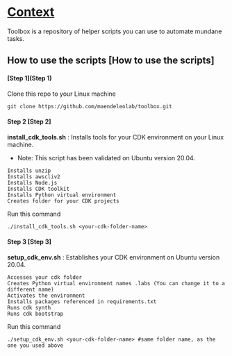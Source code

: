 # [Context](#Context)
Toolbox is a repository of helper scripts you can use to automate mundane tasks.

## How to use the scripts [How to use the scripts]
#### [Step 1](Step 1)

Clone this repo to your Linux machine
```
git clone https://github.com/maendeleolab/toolbox.git
```

#### Step 2 [Step 2]

**install_cdk_tools.sh** : Installs tools for your CDK environment on your Linux machine.

- Note: This script has been validated on Ubuntu version 20.04.

```
Installs unzip
Installs awscliv2
Installs Node.js
Installs CDK toolkit
Installs Python virtual environment
Creates folder for your CDK projects
```
Run this command
```
./install_cdk_tools.sh <your-cdk-folder-name>
```

#### Step 3 [Step 3] 

**setup_cdk_env.sh** : Establishes your CDK environment on Ubuntu version 20.04.

```
Accesses your cdk folder 
Creates Python virtual environment names .labs (You can change it to a different name)
Activates the environment
Installs packages referenced in requirements.txt
Runs cdk synth
Runs cdk bootstrap
```
Run this command
```
./setup_cdk_env.sh <your-cdk-folder-name> #same folder name, as the one you used above
```
